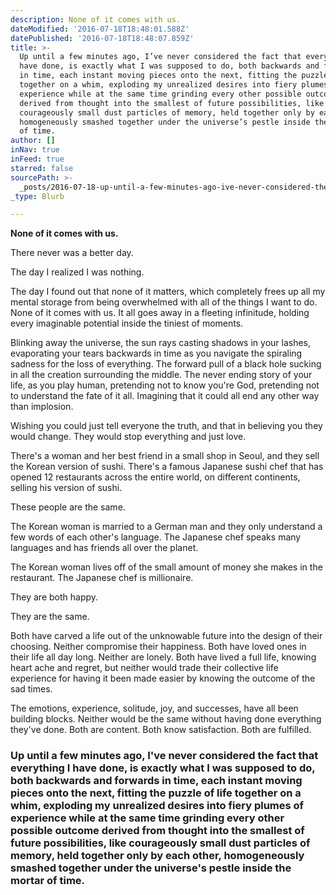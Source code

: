 ```yaml
---
description: None of it comes with us.
dateModified: '2016-07-18T18:48:01.588Z'
datePublished: '2016-07-18T18:48:07.859Z'
title: >-
  Up until a few minutes ago, I’ve never considered the fact that everything I
  have done, is exactly what I was supposed to do, both backwards and forwards
  in time, each instant moving pieces onto the next, fitting the puzzle of life
  together on a whim, exploding my unrealized desires into fiery plumes of
  experience while at the same time grinding every other possible outcome
  derived from thought into the smallest of future possibilities, like
  courageously small dust particles of memory, held together only by each other,
  homogeneously smashed together under the universe’s pestle inside the mortar
  of time.
author: []
inNav: true
inFeed: true
starred: false
sourcePath: >-
  _posts/2016-07-18-up-until-a-few-minutes-ago-ive-never-considered-the-fact-t.md
_type: Blurb

---
```

**None of it comes with us.**

There never was a better day.

The day I realized I was nothing.

The day I found out that none of it matters, which completely frees up all my mental storage from being overwhelmed with all of the things I want to do. None of it comes with us. It all goes away in a fleeting infinitude, holding every imaginable potential inside the tiniest of moments.

Blinking away the universe, the sun rays casting shadows in your lashes, evaporating your tears backwards in time as you navigate the spiraling sadness for the loss of everything. The forward pull of a black hole sucking in all the creation surrounding the middle. The never ending story of your life, as you play human, pretending not to know you're God, pretending not to understand the fate of it all. Imagining that it could all end any other way than implosion.

Wishing you could just tell everyone the truth, and that in believing you they would change. They would stop everything and just love.

There's a woman and her best friend in a small shop in Seoul, and they sell the Korean version of sushi. There's a famous Japanese sushi chef that has opened 12 restaurants across the entire world, on different continents, selling his version of sushi.

These people are the same.

The Korean woman is married to a German man and they only understand a few words of each other's language. The Japanese chef speaks many languages and has friends all over the planet.

The Korean woman lives off of the small amount of money she makes in the restaurant. The Japanese chef is millionaire.

They are both happy.

They are the same.

Both have carved a life out of the unknowable future into the design of their choosing. Neither compromise their happiness. Both have loved ones in their life all day long. Neither are lonely. Both have lived a full life, knowing heart ache and regret, but neither would trade their collective life experience for having it been made easier by knowing the outcome of the sad times.

The emotions, experience, solitude, joy, and successes, have all been building blocks. Neither would be the same without having done everything they've done. Both are content. Both know satisfaction. Both are fulfilled.

### **Up until a few minutes ago, I've never considered the fact that everything I have done, is exactly what I was supposed to do, both backwards and forwards in time, each instant moving pieces onto the next, fitting the puzzle of life together on a whim, exploding my unrealized desires into fiery plumes of experience while at the same time grinding every other possible outcome derived from thought into the smallest of future possibilities, like courageously small dust particles of memory, held together only by each other, homogeneously smashed together under the universe's pestle inside the mortar of time.**